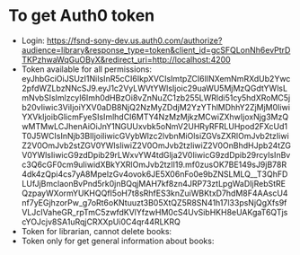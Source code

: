 # To get Auth0 token
- Login: https://fsnd-sony-dev.us.auth0.com/authorize?audience=library&response_type=token&client_id=gcSFQLonNh6evPtrDTKPzhwaWqGuOByX&redirect_uri=http://localhost:4200
- Token available for all permissions: eyJhbGciOiJSUzI1NiIsInR5cCI6IkpXVCIsImtpZCI6IlNXemNmRXdUb2Ywc2pfdWZLbzNNcSJ9.eyJ1c2VyLWVtYWlsIjoic29uaWU5MjMzQGdtYWlsLmNvbSIsImlzcyI6Imh0dHBzOi8vZnNuZC1zb255LWRldi51cy5hdXRoMC5jb20vIiwic3ViIjoiYXV0aDB8NjQ2NzMyZDdjM2YzYThlMDhhY2ZjMjM0IiwiYXVkIjoibGlicmFyeSIsImlhdCI6MTY4NzMzMjkzMCwiZXhwIjoxNjg3MzQwMTMwLCJhenAiOiJnY1NGUUxvbk5oNmV2UHRyRFRLUHpod2FXcUd1T0J5WCIsInNjb3BlIjoiIiwicGVybWlzc2lvbnMiOlsiZGVsZXRlOmJvb2tzIiwiZ2V0OmJvb2stZGV0YWlsIiwiZ2V0OmJvb2tzIiwiZ2V0OnBhdHJpb24tZGV0YWlsIiwicG9zdDpib29rLWxvYW4tdGlja2V0IiwicG9zdDpib29rcyIsInBvc3Q6cGF0cm9uIiwidXBkYXRlOmJvb2tzIl19.mf0zusOK7BE149sJ9jB78R4dk4zQpi4cs7yA8MpelzGv4ovok6JE5X06nFo0e9bZNSLMLQ__T3QhFDLUfJjBmclaonBvPnd5rk0jnBQqjMAH7kf8zn4JRP73ztLpgWaDIjRebStREQzpayWXormYUKHQQfI5oH7t8sRhfES3knZuiWBKtxD7hdM8F4AAscU4nf7yEGjhzorPw_g7oRt6oKNtuuzt3B05XtQZ5R8SN41h17l33psNjQgXfs9fVLJcIVaheGR_rpTmC5zwfdKVlYfzwHM0cS4UvSibHKH8eUAKgaT6QTjscYOJcjv8SA1uRqjCRXXpUi0C4qr44RLKRQ
- Token for librarian, cannot delete books:
- Token only for get general information about books: 


